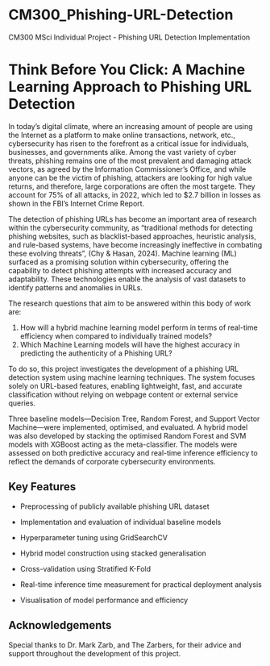 # CM300_Phishing-URL-Detection
CM300 MSci Individual Project - Phishing URL Detection Implementation

# Think Before You Click: A Machine Learning Approach to Phishing URL Detection

In today’s digital climate, where an increasing amount of people are using the Internet as a platform to make online transactions, network, etc., cybersecurity has risen to the forefront as a critical issue for individuals, businesses, and governments alike. Among the vast variety of cyber threats, phishing remains one of the most prevalent and damaging attack vectors, as agreed by the Information Commissioner’s Office, and while anyone can be the victim of phishing, attackers are looking for high value returns, and therefore, large corporations are often the most targete. They account for 75% of all attacks, in 2022, which led to $2.7 billion in losses as shown in the FBI’s Internet Crime Report.

The detection of phishing URLs has become an important area of research within the cybersecurity community, as “traditional methods for detecting phishing websites, such as blacklist-based approaches, heuristic analysis, and rule-based systems, have become increasingly ineffective in combating these evolving threats”, (Chy & Hasan, 2024). Machine learning (ML) surfaced as a promising solution within cybersecurity, offering the capability to detect phishing attempts with increased accuracy and adaptability. These technologies enable the analysis of vast datasets to identify patterns and anomalies in URLs.

The research questions that aim to be answered within this body of work are:

1. How will a hybrid machine learning model perform in terms of real-time efficiency when compared to individually trained models?
2. Which Machine Learning models will have the highest accuracy in predicting the authenticity of a Phishing URL?

To do so, this project investigates the development of a phishing URL detection system using machine learning techniques. The system focuses solely on URL-based features, enabling lightweight, fast, and accurate classification without relying on webpage content or external service queries.

Three baseline models—Decision Tree, Random Forest, and Support Vector Machine—were implemented, optimised, and evaluated. A hybrid model was also developed by stacking the optimised Random Forest and SVM models with XGBoost acting as the meta-classifier. The models were assessed on both predictive accuracy and real-time inference efficiency to reflect the demands of corporate cybersecurity environments.

## Key Features
- Preprocessing of publicly available phishing URL dataset

- Implementation and evaluation of individual baseline models

- Hyperparameter tuning using GridSearchCV

- Hybrid model construction using stacked generalisation

- Cross-validation using Stratified K-Fold

- Real-time inference time measurement for practical deployment analysis

- Visualisation of model performance and efficiency


## Acknowledgements
Special thanks to Dr. Mark Zarb, and The Zarbers, for their advice and support throughout the development of this project. 
